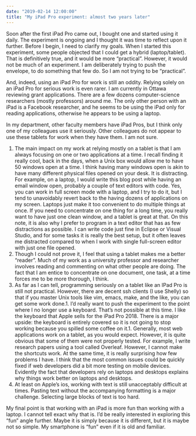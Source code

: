 ```yaml
---
date: "2019-02-14 12:00:00"
title: "My iPad Pro experiment: almost two years later"
---
```




Soon after the first iPad Pro came out, I bought one and started using it daily. The experiment is ongoing and I thought it was time to reflect upon it further.
Before I begin, I need to clarify my goals. When I started this experiment, some people objected that I could get a hybrid (laptop/tablet). That is definitively true, and it would be more &ldquo;practical&rdquo;. However, it would not be much of an experiment. I am deliberately trying to push the envelope, to do something that few do. So I am not trying to be &ldquo;practical&rdquo;.

And, indeed, using an iPad Pro for work is still an oddity. Relying solely on an iPad Pro for serious work is even rarer. I am currently in Ottawa reviewing grant applications. There are a few dozens computer-science researchers (mostly professors) around me. The only other person with an iPad is a Facebook researcher, and he seems to be using the iPad only for reading applications, otherwise he appears to be using a laptop.

In my department, other faculty members have iPad Pros, but I think only one of my colleagues use it seriously. Other colleagues do not appear to use these tablets for work when they have them. I am not sure.

1. The main impact on my work at relying mostly on a tablet is that I am always focusing on one or two applications at a time. I recall finding it really cool, back in the days, when a Unix box would allow me to have 50 windows open at a time. I think having many windows open is akin to have many different physical files opened on your desk. It is distracting. For example, on a laptop, I would write this blog post while having an email window open, probably a couple of text editors with code. Yes, you can work in full screen mode with a laptop, and I try to do it, but I tend to unavoidably revert back to the having dozens of applications on my screen. Laptops just make it too convenient to do multiple things at once. If you need to concentrate on one thing for a long time, you really want to have just one clean window, and a tablet is great at that. On this note, it is also why I prefer to program in a text editor that has as few distractions as possible. I can write code just fine in Eclipse or Visual Studio, and for some tasks it is really the best setup, but it often leaves me distracted compared to when I work with single full-screen editor with just one file opened.
1. Though I could not prove it, I feel that using a tablet makes me a better &ldquo;reader&rdquo;. Much of my work as a university professor and researcher involves reading and commenting on what other people are doing. The fact that I am entice to concentrate on one document, one task, at a time forces me to be more thorough, I think.
1. As far as I can tell, programming seriously on a tablet like an IPad Pro is still not practical. However, there are decent ssh clients (I use Shelly) so that if you master Unix tools like vim, emacs, make, and the like, you can get some work done.1. I&rsquo;d really want to push the experiment to the point where I no longer use a keyboard. That&rsquo;s not possible at this time. I like the keyboard that Apple sells for the iPad Pro 2018. There is a major upside: the keyboard is entirely covered so it is not going to stop working because you spilled some coffee on it.1. Generally, most web applications work on a tablet, as you would expect. However, it is quite obvious that some of them were not properly tested. For example, I write research papers using a tool called Overleaf. However, I cannot make the shortcuts work. At the same time, it is really surprising how few problems I have. I think that the most common issues could be quickly fixed if web developers did a bit more testing on mobile devices. Evidently the fact that developers rely on laptops and desktops explains why things work better on laptops and desktops.
1. At least on Apple&rsquo;s ios, working with text is still unacceptably difficult at times. Pasting text without the accompanying formatting is a major challenge. Selecting large blocks of text is too hard.


My final point is that working with an iPad is more fun than working with a laptop. I cannot tell exact why that is. I&rsquo;d be really interested in exploring this &ldquo;fun&rdquo; angle further. Maybe it is simply because it is different, but it is maybe not so simple. My smartphone is &ldquo;fun&rdquo; even if it is old and familiar.

